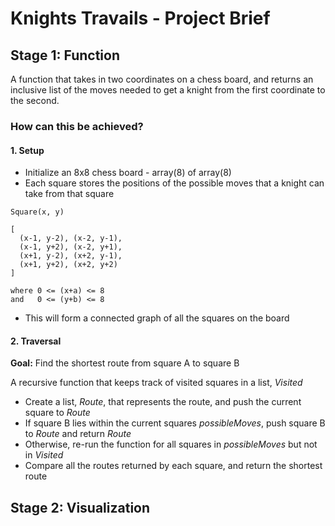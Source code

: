 # Knights Travails - Project Brief

## Stage 1: Function

A function that takes in two coordinates on a chess board, and returns an inclusive list of the moves needed to get a knight from the first coordinate to the second.

### How can this be achieved?

#### 1. Setup

- Initialize an 8x8 chess board - array(8) of array(8)
- Each square stores the positions of the possible moves that a knight can take from that square

```
Square(x, y)

[
  (x-1, y-2), (x-2, y-1),
  (x-1, y+2), (x-2, y+1),
  (x+1, y-2), (x+2, y-1),
  (x+1, y+2), (x+2, y+2)
]

where 0 <= (x+a) <= 8
and   0 <= (y+b) <= 8
```

- This will form a connected graph of all the squares on the board

#### 2. Traversal
**Goal:** Find the shortest route from square A to square B

A recursive function that keeps track of visited squares in a list, *Visited*
- Create a list, *Route*, that represents the route, and push the current square to *Route*
- If square B lies within the current squares *possibleMoves*, push square B to *Route* and return *Route*
- Otherwise, re-run the function for all squares in *possibleMoves* but not in *Visited*
- Compare all the routes returned by each square, and return the shortest route

## Stage 2: Visualization
